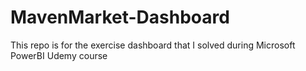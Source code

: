 # MavenMarket-Dashboard
This repo is for the exercise dashboard that I solved during Microsoft PowerBI Udemy course
